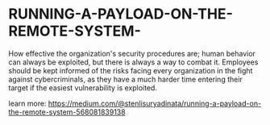 # RUNNING-A-PAYLOAD-ON-THE-REMOTE-SYSTEM-
How effective the organization's security procedures are; human behavior can always be exploited, but there is always a way to combat it. Employees should be kept informed of the risks facing every organization in the fight against cybercriminals, as they have a much harder time entering their target if the easiest vulnerability is exploited.

learn more:
https://medium.com/@stenlisuryadinata/running-a-payload-on-the-remote-system-568081839138
